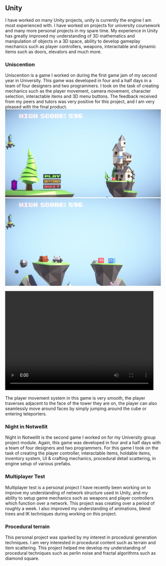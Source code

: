## Unity

I have worked on many Unity projects, unity is currently the engine I am most experienced with. I have worked on projects for university coursework and many more personal projects in my spare time. My experience in Unity has greatly improved my understanding of 3D mathematics and manipulation of objects in a 3D space, ability to develop gameplay mechanics such as player controllers, weapons, interactable and dynamic items such as doors, elevators and much more.

### Uniscention
Uniscention is a game I worked on during the first game jam of my second year in University. This game was developed in four and a half days in a team of four designers and two programmers. I took on the task of creating mechanics such as the player movement, camera movement, character selection, interactable items and 3D menu buttons. The feedback received from my peers and tutors was very positive for this project, and I am very pleased with the final product.
![Uniscention Main Menu](images/uniscention_menu.jpg)
![Uniscention Character Selection](images/uniscention_menu2.png)

<video width="480" height="320" controls="controls">
  <source src="images/uniscention_player.mp4" type="video/mp4">
</video>

The player movement system in this game is very smooth, the player traverses adjacent to the face of the tower they are on, the player can also seamlessly move around faces by simply jumping around the cube or entering teleporters.

### Night in Notwellit
Night in Notwellit is the second game I worked on for my University group project module. Again, this game was developed in four and a half days with a team of four designers and two programmers. For this game I took on the task of creating the player controller, interactable items, holdable items, inventory system, UI & crafting mechanics, procedural detail scattering, in engine setup of various prefabs.

### Multiplayer Test
Multiplayer test is a personal project I have recently been working on to improve my understanding of network structure used in Unity, and my ability to setup game mechanics such as weapons and player controllers which function over a network. This project was creating over a period of roughly a week. I also improved my understanding of animations, blend trees and IK techniques during working on this project.

### Procedural terrain
This personal project was sparked by my interest in procedural generation techniques. I am very interested in procedural content such as terrain and item scattering. This project helped me develop my understanding of procedural techniques such as perlin noise and fractal algorithms such as diamond square.

